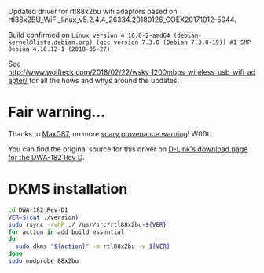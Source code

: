 Updated driver for rtl88x2bu wifi adaptors based on rtl88x2BU_WiFi_linux_v5.2.4.4_26334.20180126_COEX20171012-5044.

Build confirmed on `Linux version 4.16.0-2-amd64 (debian-kernel@lists.debian.org) (gcc version 7.3.0 (Debian 7.3.0-19)) #1 SMP Debian 4.16.12-1 (2018-05-27)`

See http://www.wolfteck.com/2018/02/22/wsky_1200mbps_wireless_usb_wifi_adapter/ for all the hows and whys around the updates.

# Fair warning...

Thanks to [MaxG87](https://github.com/cilynx/rtl88x2BU_WiFi_linux_v5.2.4.4_25643.20171212_COEX20171012-5044/issues/3), no more [scary provenance warning](https://github.com/cilynx/rtl88x2BU_WiFi_linux_v5.2.4.4_25643.20171212_COEX20171012-5044#fair-warning)! W00t.

You can find the original source for this driver on [D-Link's download page for the DWA-182 Rev D](https://support.dlink.com/ProductInfo.aspx?m=DWA-182).

# DKMS installation

```bash
cd DWA-182_Rev-D1
VER=$(cat ./version)
sudo rsync -rvhP ./ /usr/src/rtl88x2bu-${VER}
for action in add build essential
do
  sudo dkms "${action}" -m rtl88x2bu -v ${VER}
done
sudo modprobe 88x2bu
```
